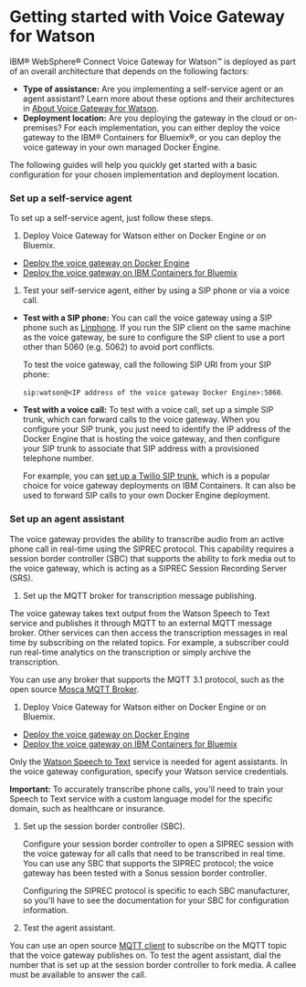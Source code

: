 # Getting started with Voice Gateway for Watson
IBM&reg; WebSphere&reg; Connect Voice Gateway for Watson&trade; is deployed as part of an overall architecture that depends on the following factors:
 * **Type of assistance:** Are you implementing a self-service agent or an agent assistant? Learn more about these options and their architectures in [About Voice Gateway for Watson](about.md).
 * **Deployment location:** Are you deploying the gateway in the cloud or on-premises? For each implementation, you can either deploy the voice gateway to the IBM&reg; Containers for Bluemix&reg;, or you can deploy the voice gateway in your own managed Docker Engine.

The following guides will help you quickly get started with a basic configuration for your chosen implementation and deployment location.

### Set up a self-service agent

To set up a self-service agent, just follow these steps.

1. Deploy Voice Gateway for Watson either on Docker Engine or on Bluemix.

  * [Deploy the voice gateway on Docker Engine](deploydocker.md)
  * [Deploy the voice gateway on IBM Containers for Bluemix](deploybmix.md)

1. Test your self-service agent, either by using a SIP phone or via a voice call.

 * **Test with a SIP phone:** You can call the voice gateway using a SIP phone such as [Linphone](http://www.linphone.org/). If you run the SIP client on the same machine as the voice gateway, be sure to configure the SIP client to use a port other than 5060 (e.g. 5062) to avoid port conflicts.

    To test the voice gateway, call the following SIP URI from your SIP phone:

    `sip:watson@<IP address of the voice gateway Docker Engine>:5060`.  

  * **Test with a voice call:** To test with a voice call, set up a simple SIP trunk, which can forward calls to the voice gateway. When you configure your SIP trunk, you just need to identify the IP address of the Docker Engine that is hosting the voice gateway, and then configure your SIP trunk to associate that SIP address with a provisioned telephone number.

    For example, you can [set up a Twilio SIP trunk](twilio.md), which is a popular choice for voice gateway deployments on IBM Containers. It can also be used to forward SIP calls to your own Docker Engine deployment.

### Set up an agent assistant

The voice gateway provides the ability to transcribe audio from an active phone call in real-time using the SIPREC protocol. This capability requires a session border controller (SBC) that supports the ability to fork media out to the voice gateway, which is acting as a SIPREC Session Recording Server (SRS).

1. Set up the MQTT broker for transcription message publishing.

 The voice gateway takes text output from the Watson Speech to Text service and publishes it through MQTT to an external MQTT message broker. Other services can then access the transcription messages in real time by subscribing on the related topics. For example, a subscriber could run real-time analytics on the transcription or simply archive the transcription.

 You can use any broker that supports the MQTT 3.1 protocol, such as the open source [Mosca MQTT Broker](https://github.com/mcollina/mosca).

1. Deploy Voice Gateway for Watson either on Docker Engine or on Bluemix.

  * [Deploy the voice gateway on Docker Engine](deploydocker.md)
  * [Deploy the voice gateway on IBM Containers for Bluemix](deploybmix.md)

  Only the [Watson Speech to Text](https://console.ng.bluemix.net/catalog/services/speech-to-text) service is needed for agent assistants. In the voice gateway configuration, specify your Watson service credentials.

  **Important:** To accurately transcribe phone calls, you'll need to train your Speech to Text service with a custom language model for the specific domain, such as healthcare or insurance.

1. Set up the session border controller (SBC).

   Configure your session border controller to open a SIPREC session with the voice gateway for all calls that need to be transcribed in real time. You can use any SBC that supports the SIPREC protocol; the voice gateway has been tested with a Sonus session border controller.

   Configuring the SIPREC protocol is specific to each SBC manufacturer, so you'll have to see the documentation for your SBC for configuration information.

1. Test the agent assistant.

 You can use an open source [MQTT client](http://mqtt-helper.mybluemix.net/) to subscribe on the MQTT topic that the voice gateway publishes on.  To test the agent assistant, dial the number that is set up at the session border controller to fork media. A callee must be available to answer the call.
